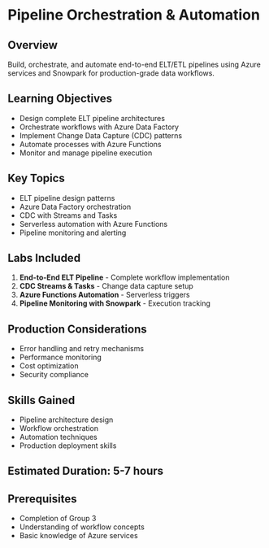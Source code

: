 # Pipeline Orchestration & Automation

## Overview
Build, orchestrate, and automate end-to-end ELT/ETL pipelines using Azure services and Snowpark for production-grade data workflows.

## Learning Objectives
- Design complete ELT pipeline architectures
- Orchestrate workflows with Azure Data Factory
- Implement Change Data Capture (CDC) patterns
- Automate processes with Azure Functions
- Monitor and manage pipeline execution

## Key Topics
- ELT pipeline design patterns
- Azure Data Factory orchestration
- CDC with Streams and Tasks
- Serverless automation with Azure Functions
- Pipeline monitoring and alerting

## Labs Included
1. **End-to-End ELT Pipeline** - Complete workflow implementation
2. **CDC Streams & Tasks** - Change data capture setup
3. **Azure Functions Automation** - Serverless triggers
4. **Pipeline Monitoring with Snowpark** - Execution tracking

## Production Considerations
- Error handling and retry mechanisms
- Performance monitoring
- Cost optimization
- Security compliance

## Skills Gained
- Pipeline architecture design
- Workflow orchestration
- Automation techniques
- Production deployment skills

## Estimated Duration: 5-7 hours

## Prerequisites
- Completion of Group 3
- Understanding of workflow concepts
- Basic knowledge of Azure services